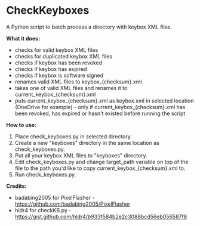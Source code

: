 # **CheckKeyboxes**

A Python script to batch process a directory with keybox XML files.

**What it does:**
- checks for valid keybox XML files
- checks for duplicated keybox XML files
- checks if keybox has been revoked
- checks if keybox has expired
- checks if keybox is software signed
- renames valid XML files to keybox_{checksum}.xml
- takes one of valid XML files and renames it to current_keybox_{checksum}.xml
- puts current_keybox_{checksum}.xml as keybox.xml in selected location (OneDrive for example) - only if current_keybox_{checksum}.xml has been revoked, has expired or hasn't existed before running the script

**How to use:**
1. Place check_keyboxes.py in selected directory.
2. Create a new "keyboxes" directory in the same location as check_keyboxes.py.
3. Put all your keybox XML files to "keyboxes" directory.
4. Edit check_keyboxes.py and change target_path variable on top of the file to the path you'd like to copy current_keybox_{checksum}.xml to.
5. Run check_keyboxes.py.

**Credits:**
- badabing2005 for PixelFlasher - https://github.com/badabing2005/PixelFlasher
- hldr4 for checkKB.py - https://gist.github.com/hldr4/b933f584b2e2c3088bcd56eb056587f8
